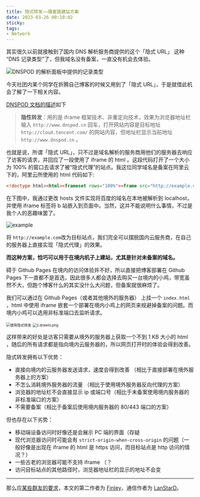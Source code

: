 ```yaml
---
title: 隐式转发——骚套路建站方案
date: 2023-03-26 00:10:02
sticky:
tags:
- Network
---
```


其实很久以前就接触到了国内 DNS 解析服务商提供的这个「隐式 URL」 这种 “DNS 记录类型”了，但我域名没有备案，一直没有机会去体验。

![DNSPOD 的解析面板中提供的记录类型](https://r2-reverse.5435486.xyz/uploads/2024/08/12/641f1e2cd8809.webp)

今天社团内某个同学在折腾自己博客的时候又用到了「隐式 URL」，于是就借此机会了解了一下相关内容。

[DNSPOD 文档的描述](https://docs.dnspod.cn/dns/help-redirect-url/)如下

> **隐性转发**：用的是 iframe 框架技术、非重定向技术，效果为浏览器地址栏输入 `http://www.dnspod.cn` 回车，打开网站内容是目标地址 `http://cloud.tencent.com/` 的网站内容，但地址栏显示当前地址 `http://www.dnspod.cn` 。

也就是说，所谓「隐式 URL」，只不过是域名解析的服务商用他们的服务器去响应了访客的请求，并回应了一段使用了 iframe 的 html 。这段代码打开了一个大小为 100% 的窗口去请求了被“隐式代理”的站点。我这位同学域名是备案在阿里云下的，阿里云所使用的 html 代码如下:

```html
<!doctype html><html><frameset rows="100%"><frame src="http://example.com"><noframes><a href="http://example.com">Click here</a></noframes></frameset></html>
```

在下图中，我通过更改 hosts 文件实现将百度的域名在本地被解析到 localhost，并使用 iframe 标签将 b 站嵌入到页面中。当然，这并不能说明什么事情，不过是我个人的恶趣味罢了。

![example](https://r2-reverse.5435486.xyz/uploads/2024/08/12/641f2272ab7fb.webp)

将 `http://example.com`改为目标站点，我们完全可以摆脱国内云服务商，在自己的服务器上直接实现「隐式代理」的效果。

**而这种方案，恰巧可以用于在境内机子上建站，尤其是针对未备案的域名。**

碍于 Github Pages 在境内的访问体验并不好，所以直接把博客部署在 Github Pages 下一直都不是首选，因此很多人都会选择去购买一台境内的小鸡，带宽虽然不大，但跑个博客什么的其实没什么大问题，但备案就很麻烦了。

我们可以通过在 Github Pages（或者其他境外的服务器） 上挂一个 `index.html` ，html 中使用 iframe 嵌套一个部署在境内小鸡上的网页来规避掉备案的问题。而境内小鸡可以选用非标准端口去监听请求。

<img src="https://r2-reverse.5435486.xyz/uploads/2024/08/12/642014b05bb43.webp" alt="使用隐式转发" style="zoom:67%;" />

<img src="https://r2-reverse.5435486.xyz/uploads/2024/08/12/642014519ce2a.webp" alt="2.drawio.png" style="zoom:67%;" />

这样带来的好处是访客只需要从境外的服务器上获取一个不到 1 KB 大小的 html ，随后的所有请求都是指向境内云服务器的，所以网页打开时的体验会得到改善。

隐式转发拥有以下优势：

- 直接向境内的云服务器发送请求，速度会得到改善 （相比于直接部署在境外服务器上的方案）
- 不怎么消耗境外服务器的流量 （相比于使用境外服务器反向代理的方案）
- 浏览器的地址栏不会直接显示 ip 或端口号（相比于未备案使用境内服务器的非标准端口的方案）
- 不需要备案（相比于备案后使用境内服务器的 80/443 端口的方案）

但也存在以下劣势：

- 移动端设备访问时好像还是会展示 PC 端的界面（存疑
- 现代浏览器访问时可能会有 `strict-origin-when-cross-origin` 的问题（一般好像是出现在 iframe 的 html 是 https 访问，而目标站点是 http 访问的情况？）
- 一些古老的浏览器可能不支持 iframe （？
- 访问目标站点的其他路径时，浏览器地址栏的显示的地址不会变

***

那么应[某些群友的要求](https://r2-reverse.5435486.xyz/uploads/2024/08/12/64201607999e3.webp)，本文的第二作者为 [Finley](https://blog.f1nley.xyz)，通信作者为 [LanStarD](https://blog.chordvers.com/)。

